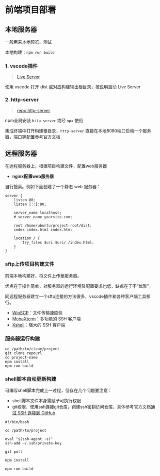 # 前端项目部署

## 本地服务器

一般用来本地预览、测试

本地构建：`npm run build`

### 1. vscode插件

> [Live Server](https://marketplace.visualstudio.com/items?itemName=ritwickdey.LiveServer)

使用 vscode 打开 dist 或对应构建输出根目录，按说明启动 Live Server

### 2. http-server

> [repo:http-server](https://github.com/http-party/http-server)

npm全局安装 `http-server` 或经 `npx` 使用

集成终端中打开构建根目录，`http-server` 直接在本地8080端口启动一个服务器，端口等配置参考官方文档

## 远程服务器

在远程服务器上，根据项目构建文件，配置web服务器

- **nginx配置web服务器**

自行搜索。例如下面创建了一个静态 web 服务器：

```text
server {
	listen 80;
	listen [::]:80;

	server_name localhost;
	# server_name yoursite.com;

	root /home/ubuntu/project-root/dist;
	index index.html index.htm;

	location / {
		try_files $uri $uri/ /index.html;
	}
}
```

### sftp上传项目构建文件

前端本地构建好，将文件上传至服务器。

优点在于操作简单，对服务器的运行环境及配置要求也低，缺点在于不“优雅”。

同远程服务器建立一个sftp连接的方法很多，vscode插件和各种客户端工具都行。

- [WinSCP](https://winscp.net/eng/docs/lang:chs)：文件传输速度快
- [MobaXterm](https://mobaxterm.mobatek.net/)：多功能的 SSH 客户端
- [Xshell](https://www.netsarang.com/en/xshell/)：强大的 SSH 客户端

### 服务器运行构建

```shell
cd /path/to/clone/project
git clone repourl
cd project-name
npm install
npm run build
```

### shell脚本自动更新构建

可编写shell脚本完成上一过程，但存在几个问题要注意：

- shell脚本文件本身需赋予可执行权限
- git权限，使用ssh连接git仓库，创建ssh密钥访问仓库，具体参考官方文档[通过 SSH 连接到 GitHub](https://docs.github.com/zh/authentication/connecting-to-github-with-ssh)

```shell
#!/bin/bash

cd /path/to/project

eval "$(ssh-agent -s)"
ssh-add ~/.ssh/private-key

git pull

npm install

npm run build
```

